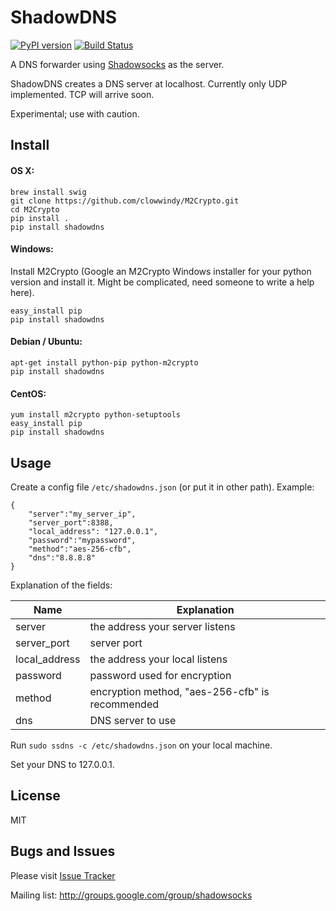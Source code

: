 ShadowDNS
=========

[![PyPI version]][PyPI] [![Build Status]][Travis CI] 

A DNS forwarder using [Shadowsocks] as the server.

ShadowDNS creates a DNS server at localhost. Currently only UDP implemented. 
TCP will arrive soon.

Experimental; use with caution.

Install
-------

#### OS X:

    brew install swig
    git clone https://github.com/clowwindy/M2Crypto.git
    cd M2Crypto
    pip install .
    pip install shadowdns

#### Windows:

Install M2Crypto (Google an M2Crypto Windows installer for your python version
 and install it. Might be complicated, need someone to write a help here).

    easy_install pip
    pip install shadowdns

#### Debian / Ubuntu:

    apt-get install python-pip python-m2crypto
    pip install shadowdns

#### CentOS:

    yum install m2crypto python-setuptools
    easy_install pip
    pip install shadowdns

Usage
-----

Create a config file `/etc/shadowdns.json` (or put it in other path).
Example:

    {
        "server":"my_server_ip",
        "server_port":8388,
        "local_address": "127.0.0.1",
        "password":"mypassword",
        "method":"aes-256-cfb",
        "dns":"8.8.8.8"
    }

Explanation of the fields:

| Name          | Explanation                                     |
| ------------- | ----------------------------------------------- |
| server        | the address your server listens                 |
| server_port   | server port                                     |
| local_address | the address your local listens                  |
| password      | password used for encryption                    |
| method        | encryption method, "aes-256-cfb" is recommended |
| dns           | DNS server to use                               |


Run `sudo ssdns -c /etc/shadowdns.json` on your local machine.

Set your DNS to 127.0.0.1.

License
-------
MIT

Bugs and Issues
----------------
Please visit [Issue Tracker]

Mailing list: http://groups.google.com/group/shadowsocks


[Build Status]:    https://img.shields.io/travis/clowwindy/ShadowDNS/master.svg?style=flat
[Issue Tracker]:   https://github.com/clowwindy/ShadowDNS/issues?state=open
[PyPI]:            https://pypi.python.org/pypi/shadowdns
[PyPI version]:    https://img.shields.io/pypi/v/shadowdns.svg?style=flat
[Shadowsocks]:     https://github.com/clowwindy/shadowsocks
[Travis CI]:       https://travis-ci.org/clowwindy/ShadowDNS

